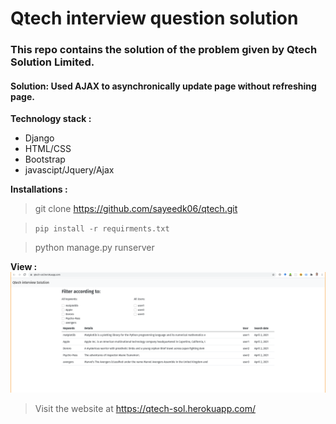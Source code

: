 # Qtech interview question solution
### This repo contains the solution of the problem given by Qtech Solution Limited.

#### **Solution:** Used AJAX to asynchronically update page without refreshing page.

**Technology stack :** 
- Django
- HTML/CSS
- Bootstrap
- javascipt/Jquery/Ajax

**Installations :**

> git clone https://github.com/sayeedk06/qtech.git

>`pip install -r requirments.txt`

>python manage.py runserver

**View :**
![Website view](images/qtech.png)

>Visit the website at https://qtech-sol.herokuapp.com/ 